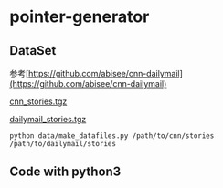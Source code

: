 # pointer-generator

## DataSet
参考[https://github.com/abisee/cnn-dailymail](https://github.com/abisee/cnn-dailymail)

[cnn_stories.tgz](https://pan.baidu.com/s/13SDS_UwoRKP6jF1NjRlUCg)

[dailymail_stories.tgz](https://pan.baidu.com/s/1bJTG90Wr_KUmZa4d_GeAeA)

```
python data/make_datafiles.py /path/to/cnn/stories /path/to/dailymail/stories
```

## Code with python3

